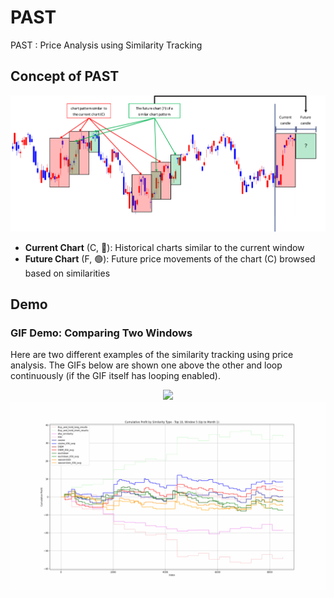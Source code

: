 # PAST
PAST : Price Analysis using Similarity Tracking

## Concept of PAST
![Framework](./assets/concept_fig.png)
- **Current Chart** (C, 🔴): Historical charts similar to the current window
- **Future Chart** (F, 🟢): Future price movements of the chart (C) browsed based on similarities

## Demo

### GIF Demo: Comparing Two Windows

Here are two different examples of the similarity tracking using price analysis. The GIFs below are shown one above the other and loop continuously (if the GIF itself has looping enabled).

<div align="center">
    <img src="./assets/final_output.gif" />
    <br>
    <img src="./assets/top_10_window_5_output.gif" />
</div>
